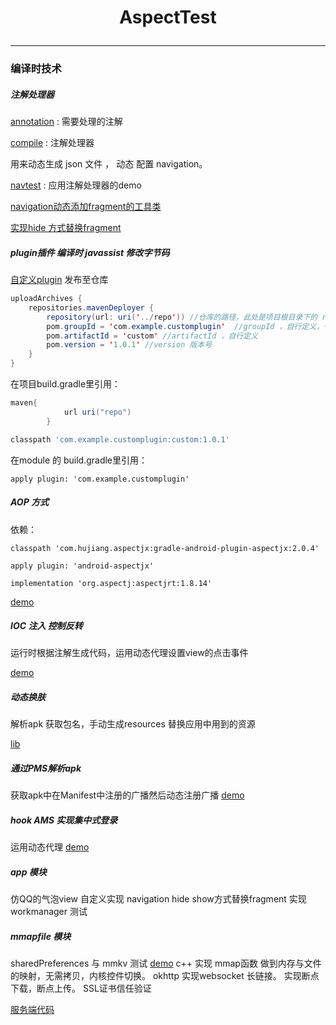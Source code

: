 # <p align="center">AspectTest</p>

***
### 编译时技术


##### 注解处理器
[annotation](https://github.com/clickListenerData/AspectTest/tree/master/annotation) : 需要处理的注解

[compile](https://github.com/clickListenerData/AspectTest/tree/master/annotation_compile) : 注解处理器

用来动态生成 json 文件 ， 动态 配置 navigation。


[navtest](https://github.com/clickListenerData/AspectTest/tree/master/navtest) : 应用注解处理器的demo

[navigation动态添加fragment的工具类](https://github.com/clickListenerData/AspectTest/tree/master/navtest/src/main/java/com/xz/navtest/utils/NavGraphBuilder.kt)

[实现hide 方式替换fragment](https://github.com/clickListenerData/AspectTest/tree/master/navtest/src/main/java/com/xz/navtest/utils/FixFragmentNavigator)

##### plugin插件 编译时 javassist 修改字节码
[自定义plugin](https://github.com/clickListenerData/AspectTest/tree/master/CustomPlugin)
发布至仓库
``` java
uploadArchives {
    repositories.mavenDeployer {
        repository(url: uri('../repo')) //仓库的路径，此处是项目根目录下的 repo 的文件夹
        pom.groupId = 'com.example.customplugin'  //groupId ，自行定义，一般是包名
        pom.artifactId = 'custom' //artifactId ，自行定义
        pom.version = '1.0.1' //version 版本号
    }
}
```
在项目build.gradle里引用：
``` groovy
maven{
            url uri("repo")
        }
```
``` groovy
classpath 'com.example.customplugin:custom:1.0.1'
```

在module 的 build.gradle里引用：
```
apply plugin: 'com.example.customplugin'
```
##### AOP 方式
依赖：
```
classpath 'com.hujiang.aspectjx:gradle-android-plugin-aspectjx:2.0.4'
```
```
apply plugin: 'android-aspectjx'
```
```
implementation 'org.aspectj:aspectjrt:1.8.14'
```
[demo](https://github.com/clickListenerData/AspectTest/tree/master/aspectlib)
##### IOC 注入 控制反转
运行时根据注解生成代码，运用动态代理设置view的点击事件

[demo](https://github.com/clickListenerData/AspectTest/tree/master/IOCLib)

##### 动态换肤
解析apk 获取包名，手动生成resources  替换应用中用到的资源

[lib](https://github.com/clickListenerData/AspectTest/tree/master/skinmanager)

##### 通过PMS解析apk
获取apk中在Manifest中注册的广播然后动态注册广播
[demo](https://github.com/clickListenerData/AspectTest/tree/master/plugintest/src/main/java/com/xz/plugintest/receiver/MyPackageParse)

##### hook AMS 实现集中式登录
运用动态代理
[demo](https://github.com/clickListenerData/AspectTest/tree/master/plugintest/src/main/java/com/xz/plugintest/ams/AmsHook)

##### app 模块
仿QQ的气泡view 自定义实现
navigation hide show方式替换fragment 实现
workmanager 测试

##### mmapfile 模块
sharedPreferences 与 mmkv 测试  [demo](https://github.com/clickListenerData/AspectTest/tree/master/plugintest)
c++ 实现 mmap函数  做到内存与文件的映射，无需拷贝，内核控件切换。
okhttp 实现websocket 长链接。
实现断点下载，断点上传。
SSL证书信任验证

[服务端代码](https://github.com/clickListenerData/JavaTest)



